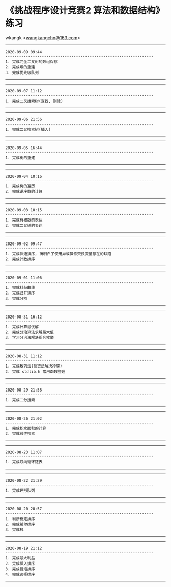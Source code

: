 
# 《挑战程序设计竞赛2 算法和数据结构》 练习
wkangk <<wangkangchn@163.com>>  
  
*********************************************************************  
    2020-09-09 09:44  
    -----------------------------------------------------------------  
    1. 完成完全二叉树的数组保存
    2. 完成堆的重建
    3. 完成优先级队列      
*********************************************************************  
    
*********************************************************************  
    2020-09-07 11:12  
    -----------------------------------------------------------------  
    1. 完成二叉搜索树(查找, 删除)    
*********************************************************************  
    
*********************************************************************  
    2020-09-06 21:56  
    -----------------------------------------------------------------  
    1. 完成二叉搜索树(插入)    
*********************************************************************  
    
*********************************************************************  
    2020-09-05 16:44  
    -----------------------------------------------------------------  
    1. 完成树的重建    
*********************************************************************  
  
*********************************************************************  
    2020-09-04 10:16  
    -----------------------------------------------------------------  
    1. 完成树的遍历    
    2. 完成逆序数的计算 
*********************************************************************  
    
*********************************************************************  
    2020-09-03 10:15  
    -----------------------------------------------------------------  
    1. 完成有根数的表达   
    2. 完成二叉树的表达   
*********************************************************************  
    
*********************************************************************  
    2020-09-02 09:47  
    -----------------------------------------------------------------  
    1. 完成快速排序, 搞明白了使用异或操作交换变量存在的缺陷  
    2. 完成计数排序  
*********************************************************************  
    
*********************************************************************  
    2020-09-01 11:06  
    -----------------------------------------------------------------  
    1. 完成科赫曲线  
    2. 完成归并排序  
    3. 完成分割    
*********************************************************************  

*********************************************************************   
    2020-08-31 16:12  
    -----------------------------------------------------------------   
    1. 完成计算最优解  
    2. 完成分治算法求解最大值  
    3. 学习分治法解决组合枚举    
********************************************************************* 

*********************************************************************   
    2020-08-31 11:12    
    -----------------------------------------------------------------   
    1. 完成散列法(拉链法解决冲突)  
    2. 完成 stdlib.h 常用函数整理  
********************************************************************* 

*********************************************************************   
    2020-08-29 21:58  
    -----------------------------------------------------------------   
    1. 完成二分搜索  
********************************************************************* 

*********************************************************************   
    2020-08-26 21:02  
    -----------------------------------------------------------------   
    1. 完成积水面积的计算  
    2. 完成线性搜索    
*********************************************************************  

*********************************************************************   
    2020-08-23 11:07  
    -----------------------------------------------------------------   
    1. 完成双向循环链表    
*********************************************************************  

*********************************************************************   
    2020-08-22 21:29  
    -----------------------------------------------------------------   
    1. 完成环形队列    
*********************************************************************  

*********************************************************************   
    2020-08-20 20:57 
    -----------------------------------------------------------------   
    1. 判断稳定排序 
    2. 完成希尔排序  
    3. 完成栈   
*********************************************************************  
 
*********************************************************************  
    2020-08-19 21:12  
    -----------------------------------------------------------------   
    1. 完成最大利益  
    2. 完成插入排序  
    3. 完成冒泡排序  
    4. 完成选择排序  
*********************************************************************  
